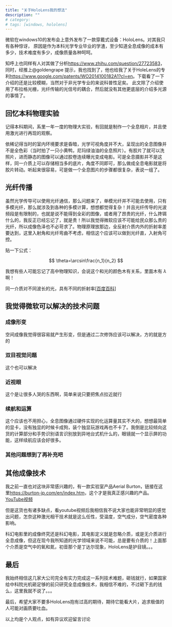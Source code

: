 ```yaml
---
title: "关于HoloLens我的想法"
description: ""
# category: 
# tags: [windows, hololens]
---
```



微软在windows10的发布会上意外发布了一款穿戴式设备：HoloLens。对其我只有各种惊讶，
原因是作为本科光学专业毕业的学渣，至少知道全息成像的成本有多少，技术难度有多少，成像质量各种呵呵。

知呼上也同样有人对其做了分析<https://www.zhihu.com/question/27723583>，同时，经推上@goldengrape 提示，我也找到了，他也给我了关于HoleLens的专利<https://www.google.com/patents/WO2014100182A1?cl=en>。下载看了一下介绍的还是比较模糊，当然对于非光学专业的来说科普性足矣。
此文除了介绍使用了布拉格光栅，光纤传输的光信号的耦合，然后就没有其他更底层的介绍多光源的事情了。

## 回忆本科物理实验
记得本科期间，系里一年一度的物理大实验，有回就是制作一个全息相片，并且使用激光进行再现的观察。

依稀记得当时的室内环境要求是昏暗，光学可视角度并不大，呈现出的全息图像并不是全色彩（当时拍了一只小黄鸭，尼玛绿油油的全息照片）。有胶片了就可以洗照片，进而静态的图像可以通过胶卷连续曝光变成电影。可是全息摄影并不是这样，同一介质上可以存储相当多的底片，角度不同即可，那么做成全息电影就是将胶片转动。听起来很容易，可是做一个全息图片的步骤都很复杂，表说一组了。

## 光纤传播
虽然光学传导可以使用光纤通信，那么问题来了，单模光纤并不可能去使用，只有多模光纤，那么就涉及到各种的多模计算，想想都觉得复杂！并且光纤传导的光波频段是有限制的，也就是说不能得到全彩的图像，或者用了昂贵的光纤，什么搀铒什么的，我反正已经忘记了，就是贵！所以我觉得微软应该不可能给民众那么贵的光纤，所以成像色泽也不必苛求了。物理原理放那边，全反射介质内外的折射率差要达到，这里入射角和光纤弯曲不考虑，相信这个应该可以做到光纤直，入射角可控。

贴一下公式：

$$ \theta=\arcsin\frac{n_1}{n_2} $$

我想有些人可能忘记了高中物理知识，会说这个和光的颜色木有关系，里面木有 $\lambda$ 啊！

同一介质对不同波长的光，具有不同的折射率[[百度百科](https://baike.baidu.com/view/462574.htm#3)]

## 我觉得微软可以解决的技术问题
### 成像形变
空间成像我觉得很容易就产生形变，但是通过二次修饰应该可以解决，方的就是方的

### 双目视觉问题
这个也可以解决

### 近视眼
这个是让很多人哭的东西啊，简单来说只要把焦点拉近就行

### 续航和运算
这个应该也不用担心，全息图像通过硬件实现的化运算量其实不大的，想想最简单的显卡，没有独显的时候卡成狗，装个独显玩游戏再也不卡了。我倒是比较倾向这货的计算部分和手势识别语言识别放到异地台式机什么的，眼镜就一个显示屏的功能，这样续航应该会好很多。

### 其他问题想到了再补充吧


## 其他成像技术
我之前一直也对这块非常感兴趣的，有一款实验室产品Aerial Burton，链接在这里<https://burton-jp.com/en/index.htm>，这个才是我真正感兴趣的产品。[YouTube视频](https://www.youtube.com/watch?v=GNoOiXkXmYQ)

但是这货也有诸多缺点，看youtube视频后我相信我不说大家也能非常明显的感觉出问题，怎奈这种激光相干技术就是这么任性，受温度，空气成分，空气密度各种影响。

科幻电影里的成像终究还是科幻电影，其电影定义就是忽略介质，或是无介质进行全息成像，但这在现今我所知道的光学领域来说不可能，总是要有介质的！上面那个介质是空气中的氧和氮，初音那个是丁达尔现象，HoloLens是护目镜。。。

## 最后
我始终相信这几家大公司完全有实力完成这一系列技术难题，砸钱就行，如果国家给中科院光机砸足够的前只研究全息成像技术，我相信不难的，不过砸下去的钱么，这里我就不说了。。。

最后，希望大家不要多HoloLens抱有过高的期待，期待它能看大片，追求极值的人可能对画质要吐血。

以上均是个人观点，如有异议欢迎留言讨论
